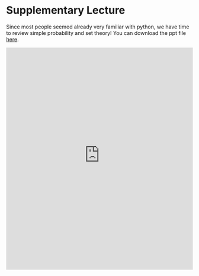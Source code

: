 # Supplementary Lecture

Since most people seemed already very familiar with python, we have time to review simple probability and set theory!
You can download the ppt file [here](https://thelogicalgrammar.github.io/pLoT_course/3_supplementaryLab.pptx).

<iframe src='https://thelogicalgrammar.github.io/pLoT_course/3_supplementaryLab.pdf' width='100%' height='600px' frameborder='0'>
